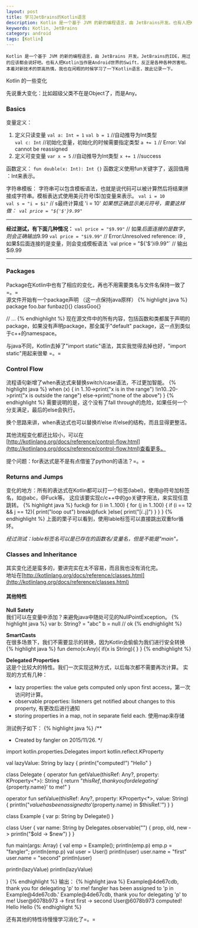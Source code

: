 ```yaml
---
layout: post
title: 学习JetBrains的Kotlin语言
description: Kotlin 是一个基于 JVM 的新的编程语言，由 JetBrains开发。也有人把Kotlin当作是Android世界的Swift。
keywords: Kotlin, JetBrains
category: android
tags: [Kotlin]
---
```


    Kotlin 是一个基于 JVM 的新的编程语言，由 JetBrains 开发。JetBrains的IDE，用过的应该都会说好吧。也有人把Kotlin当作是Android世界的Swift，反正是各种各种厉害啦。本着对新技术的崇高热情，我也在闲暇的时候学习了一下Kotlin语言，故此记录一下。

Kotlin 的一些变化

先说重大变化：比如超级父类不在是Object了，而是Any。

### Basics

变量定义：
1. 定义只读变量
`val a: Int = 1` 
`val b = 1`  //自动推导为Int类型  
`val c: Int`  //初始化变量，初始化的时候需要指定类型
`a += 1`   // Error: Val cannot be reassigned
2. 定义可变变量
`var x = 5` //自动推导为Int类型
`x += 1` //success

函数定义：
`fun double(x: Int): Int {}`
函数定义使用fun关键字了，返回值用 ：Int来表示。

字符串模板：
字符串可以包含模板语法，也就是说代码可以被计算然后将结果拼接成字符串。模板表达式使用美元符号($)加变量来表示。
`val i = 10`  
`val s = "i = $i"` // s最终计算成 'i = 10'
*如果想正确显示美元符号，需要这样做：` val price = "${'$'}9.99"`*

***

**经过测试，有下面几种情况：**
`val price = "$9.99"`  // 如果$后面连接的是数字，则会正确输出$9.99
`val price = "$i9.99"` // Error:Unresolved reference: i9 , 如果$后面连接的是变量，则会变成模板语法
`val price = "${'$'}i9.99"` // 输出 $i9.99

***

### Packages
Package在Kotlin中也有了相应的变化，再也不用需要类名与文件名保持一致了=。=  
源文件开始有一个package声明 （这一点保持java原样）
{% highlight java %} 
package foo.bar
funbaz(){}
classGoo{}

// ...
{% endhighlight %}
现在源文件中的所有内容，包括函数和类都属于声明的package，如果没有声明package，那全属于"default" package，这一点到类似于c++的namespace。

与java不同，Kotlin去掉了"import static"语法，其实我觉得去掉也好，"import static"用起来很晕 =。=

### Control Flow
流程语句新增了when表达式来替换switch/case语法，不过更加智能。
{% highlight java %} 
when (x) {
  in 1..10->print("x is in the range")
  !in10..20->print("x is outside the range")
  else->print("none of the above")
}
{% endhighlight %} 
需要说明的是，这个没有了fall through的危险，如果任何一个分支满足，最后的else会执行。

换个思路来讲，when表达式也可以替换if/else if/else的结构，而且显得更整洁。

其他流程变化都还比较小，可以在[http://kotlinlang.org/docs/reference/control-flow.html](http://kotlinlang.org/docs/reference/control-flow.html)查看更多。

提个问题：for表达式是不是有点借鉴了python的语法？=。=

### Returns and Jumps
变化的地方：所有的表达式在Kotlin都可以打一个标签(label)，使用@符号加标签名，如@abc，@Fuck等。 
这应该要实现c/c++中的go关键字用法，来实现任意跳转。
{% highlight java %} 
fuck@ for (i in 1..100) {
    for (j in 1..100) {
      if (i == 12 && j == 12){
        print("loop out")
        break@fuck
      }else{
        print("[$i..$j]")
      }
    }
  }
{% endhighlight %} 
上面的栗子可以看到，使用lable标签可以直接跳出双重for循环。

*经过测试：lable标签名可以是已存在的函数名/变量名，但是不能是"main"。*

### Classes and Inheritance
其实变化还是蛮多的，要讲完实在太不容易，而且我也没有消化完。  
地址在[http://kotlinlang.org/docs/reference/classes.html](http://kotlinlang.org/docs/reference/classes.html)

#### 其他特性
**Null Satety**  
我们可以在变量中添加？来避免java中随处可见的NullPointException。
{% highlight java %} 
var b: String? = "abc"
b = null // ok
{% endhighlight %} 

**SmartCasts**  
在很多场景下，我们不需要显示的转换，因为Kotlin会偷偷为我们进行安全转换
{% highlight java %} 
fun demo(x:Any){
  if(x is String){
  }
}
{% endhighlight %} 

**Delegated Properties**  
这是个比较大的特性。我们一次实现这种方式，以后每次都不需要再次计算。
实现的方式有几种：
+ lazy properties: the value gets computed only upon first access，第一次访问时计算。
+ observable properties: listeners get notified about changes to this property, 有更改后进行通知
+ storing properties in a map, not in separate field each. 使用map来存储

测试例子如下：
{% highlight java %} 
/**
* Created by fangler on 2015/11/26.
*/
   
import kotlin.properties.Delegates
import kotlin.reflect.KProperty

val lazyValue: String by lazy {
  println("computed!")
  "Hello"
}

class Delegate {
  operator fun getValue(thisRef: Any?, property: KProperty<*>): String {
    return "$thisRef, thank you for delegating '${property.name}' to me!"
  }

  operator fun setValue(thisRef: Any?, property: KProperty<*>, value: String) {
    println("$value has been assigned to '${property.name} in $thisRef.'")
  }
}

class Example {
  var p: String by Delegate()
}

class User {
  var name: String by Delegates.observable("<no name>") {
      prop, old, new ->
      println("$old -> $new")
  }
}

fun main(args: Array<String>) {
  val emp = Example();
  println(emp.p)
  emp.p = "fangler";
  println(emp.p)
  val user = User()
  println(user)
  user.name = "first"
  user.name = "second"
  println(user)

  println(lazyValue)
  println(lazyValue)
   
}
{% endhighlight %} 
输出：
{% highlight java %} 
Example@4de67cdb, thank you for delegating 'p' to me!
fangler has been assigned to 'p in Example@4de67cdb.'
Example@4de67cdb, thank you for delegating 'p' to me!
User@6078b973
-> first
first -> second
User@6078b973
computed!
Hello
Hello
{% endhighlight %} 

还有其他的特性待慢慢学习消化了=。=

